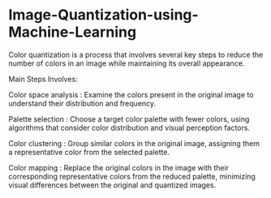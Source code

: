 # Image-Quantization-using-Machine-Learning

Color quantization is a process that involves several key steps to reduce the number of colors in an image while maintaining its overall appearance.

Main Steps Involves:

Color space analysis : Examine the colors present in the original image to understand their distribution and frequency.

Palette selection : Choose a target color palette with fewer colors, using algorithms that consider color distribution and visual perception factors.

Color clustering : Group similar colors in the original image, assigning them a representative color from the selected palette.

Color mapping : Replace the original colors in the image with their corresponding representative colors from the reduced palette, minimizing visual differences between the original and quantized images.
